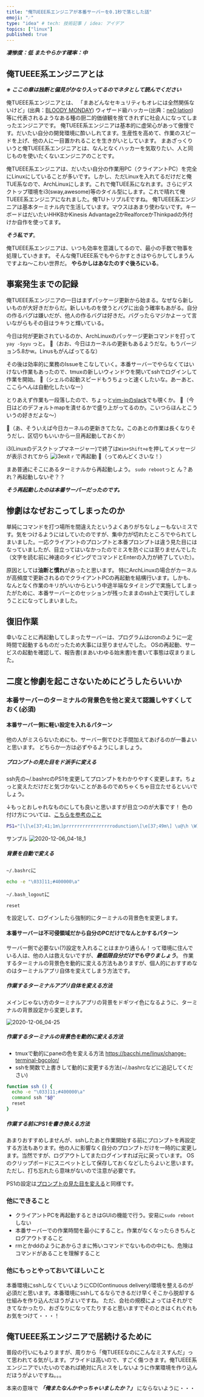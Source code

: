 ```yaml
---
title: "俺TUEEE系エンジニアが本番サーバーを0.1秒で落とした話"
emoji: "☄"
type: "idea" # tech: 技術記事 / idea: アイデア
topics: ["linux"]
published: true
---
```


***凄惨度：低***
***またやらかす確率：中***

## 俺TUEEE系エンジニアとは

***※ ここの章は独断と偏見がかなり入ってるのでネタとして読んでください***

俺TUEEE系エンジニアとは、
「まあどんなセキュリティもオレには全然関係ないけど」(出典：[BLOODY MONDAY](https://dic.pixiv.net/a/BLOODY_MONDAY))
ウィザード級ハッカー(出典：[ne0;lation](https://dic.pixiv.net/a/ne0%3Blation))
等に代表されるようなある種の厨二的価値観を捨てきれずに社会人になってしまったエンジニアです。
俺TUEEE系エンジニアは基本的に虚栄心があって傲慢です。だいたい自分の開発環境に酔いしれてます。生産性を高めて、作業のスピードを上げ、他の人に一目置かれることを生きがいとしています。
まあざっくりいうと俺TUEEE系エンジニアとは、なんとなくハッカーを気取りたい、人と同じものを使いたくないエンジニアのことです。

俺TUEEE系エンジニアは、だいたい自分の作業用PC（クライアントPC）を完全にLinuxにしていることが多いです。しかし、ただLinuxを入れてるだけだと俺TUE系なので、ArchLinuxにします。これで俺TUEE系になれます。さらにデスクトップ環境をi3(sway,awesome)等のタイル型にします。これで晴れて俺TUEEE系エンジニアになれました。俺TUトリプルEですね。
俺TUEEE系エンジニアは基本ターミナル内で生活しています。マウスはあまり使わないです。キーボードはだいたいHHKBかKinesis Advantage2かRealforceかThinkpadの外付けか自作を使ってます。

***そう私です***。

俺TUEEE系エンジニアは、いつも効率を意識してるので、最小の手数で物事を処理していきます。
そんな俺TUEEE系でもやらかすときはやらかしてしまうんですよね〜こわい世界だ。
**やらかしはあなたのすぐ後ろにいる**。

## 事案発生までの記録

俺TUEEE系エンジニアの一日はまずパッケージ更新から始まる。なぜなら新しいものが大好きだからだ。新しいものを使うとバグに出会う確率もあがる。自分の作るバグは嫌いだが、他人の作るバグは好きだ。バグったらマジかよーって言いながらもその目はラキラと輝いている。

今日は何が更新されているのか、ArchLinuxのパッケージ更新コマンドを打って `yay -Syyu` っと。
💬（おお、今日はカーネルの更新もあるようだな。もうバージョン5.8かw。Linusもがんばってるな）

その後は効率的に業務のIssueをこなしていく。本番サーバーでやらなくてはいけない作業もあったので、tmuxの新しいウィンドウを開いてsshでログインして作業を開始。
💬（シェルの起動スピードもうちょっと速くしたいな。あーあと、ここらへんは自動化したいなー）

とりあえず作業も一段落したので、ちょっと[vim-jpのslack](https://vim-jp.org/docs/chat.html)でも覗くか。
💬（今日はどのデフォルトmapを潰せるかで盛り上がってるのか。こいつらほんとこういうの好きだよな〜）

💬（あ、そういえば今日カーネルの更新きてたな。このあとの作業は長くなりそうだし、区切りもいいから一旦再起動しておくか）

i3(Linuxのデスクトップマネージャー)で終了は`Win+Shift+e`を押してメッセージが表示されてから
![i3exit](https://user-images.githubusercontent.com/8683947/100548771-fa027f80-32b1-11eb-9b4c-c9e9d2e8c90f.png)
`r` で再起動
💬（ってめんどくさいな！）

まあ普通にそこにあるターミナルから再起動しよう。
`sudo reboot`っと
ん？あれ？再起動しないぞ？？

***そう再起動したのは本番サーバーだったのです。***

## 惨劇はなぜおこってしまったのか

単純にコマンドを打つ場所を間違えたというよくありがちなしょーもないミスです。気をつけるようにはしていたのですが、集中力が切れたところでやられてしまいました。一応クライアントのプロンプトと本番プロンプトは違う見た目にはなっていましたが、目立ってはいなかったのでミスを防ぐには至りませんでした（文字を読む前に神速のタイピングでコマンドとEnterの入力が終了していた）。

原因としては**油断と慣れ**があったと思います。
特にArchLinuxの場合がカーネルが高頻度で更新されるのでクライアントPCの再起動を結構行います。しかも、なんとなく作業のキリがいいからという中途半端なタイミングで実施してしまったがために、本番サーバーとのセッションが残ったままのssh上で実行してしまうことになってしまいました。

## 復旧作業

幸いなことに再起動してしまったサーバーは、プログラムはcronのように一定時間で起動するものだったため大事には至りませんでした。
OSの再起動、サービスの起動を確認して、報告書(まあいわゆる始末書)を書いて事態は収まりました。

## 二度と惨劇を起こさないためにどうしたらいいか

### 本番サーバーのターミナルの背景色を他と変えて認識しやすくしておく(必須)

#### 本番サーバー側に軽い設定を入れるパターン

他の人がミスらないためにも、サーバー側でひと手間加えてあげるのが一番よいと思います。
どちらか一方は必ずやるようにしましょう。

##### プロンプトの見た目をド派手に変える

ssh先の~/.bashrcのPS1を変更してプロンプトをわかりやすく変更します。ちょっと変えただけだと気づかないことがあるのでめちゃくちゃ目立たせるといいでしょう。

↓もっとおしゃれなものにしても良いと思いますが目立つのが大事です！
色の付け方については、[こちらを参考のこと](https://qiita.com/hmmrjn/items/60d2a64c9e5bf7c0fe60)

```bash
PS1="[\[\e[37;41;1m\]prrrrrrrrrrrrrrrrrodunction\[\e[37;49m\] \u@\h \W]\$ "
```

サンプル
![2020-12-06_04-18_1](https://user-images.githubusercontent.com/8683947/101261377-29b1fb80-377a-11eb-8a28-86001688664e.png)

##### 背景を自動で変える

`~/.bashrc`に

```bash
echo -e "\033]11;#400000\a"
```

`~/.bash_logout`に

```bash
reset
```

を設定して、ログインしたら強制的にターミナルの背景色を変更します。

#### 本番サーバーは不可侵領域だから自分のPCだけでなんとかするパターン

サーバー側で必要ない(?)設定を入れることはまかり通らん！って環境に住んでいる人は、他の人は救えないですが、***最低限自分だけでも守りましょう***。
作業するターミナルの背景色を動的に変える方法もありますが、個人的におすすめなのはターミナルアプリ自体を変えてしまう方法です。

##### 作業するターミナルアプリ自体を変える方法

メインじゃない方のターミナルアプリの背景をドギツイ色になるように、ターミナルの背景設定から変更します。

![2020-12-06_04-25](https://user-images.githubusercontent.com/8683947/101261532-67635400-377b-11eb-94df-411d2fbea0b5.png)

##### 作業するターミナルの背景色を動的に変える方法

- tmuxで動的にpaneの色を変える方法 https://bacchi.me/linux/change-terminal-bgcolor/
- sshを関数で上書きして動的に変更する方法(~/.bashrcなどに追記してください)

```bash
function ssh () {
  echo -e "\033]11;#400000\a"
  command ssh "$@"
  reset
}
```

##### 作業する前にPS1を書き換える方法

あまりおすすめしませんが、sshしたあと作業開始する前にプロンプトを再設定する方法もあります。他の人に影響なく自分のプロンプトだけを一時的に変更します。当然ですが、ログアウトしてまたログインすれば元に戻っています。
OSのクリップボードにスニペットとして保存しておくなどしたらよいと思います。ただし、打ち忘れたら意味がないので注意が必要です。

PS1の設定は[プロンプトの見た目を変える](#プロンプトの見た目を変える)と同様です。

### 他にできること

- クライアントPCを再起動するときはGUIの機能で行う。安易に`sudo reboot`しない
- 本番サーバーでの作業時間を最小にすること。作業がなくなったらきちんとログアウトすること
- rmとかddのようにあからさまに怖いコマンドでないものの中にも、危険はコマンドがあることを理解すること

### 他にもっとやっておいてほしいこと

本番環境にsshしなくていいようにCD(Continuous delivery)環境を整えるのが必須だと思います。本番環境にsshしてるならできるだけ早くそこから脱却する仕組みを作り込んだほうがよいですね。
ただ、会社の規模によってはそれができてなかったり、おざなりになってたりすると思いますでそのときはくれぐれもお気をつけて・・・！

## 俺TUEEE系エンジニアで居続けるために

普段の行いにもよりますが、周りから「俺TUEEEなのにこんなミスすんだ」って思われてる気がします。プライドは高いので、すごく傷つきます。俺TUEEE系エンジニアでいたいのであれば絶対に凡ミスをしないように作業環境を作り込んだほうがよいですね。。。

本来の意味で ***「俺またなんかやっちゃいましたか？」*** にならないように・・・

